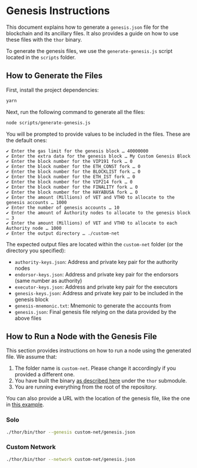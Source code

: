 # Genesis Instructions

This document explains how to generate a `genesis.json` file for the blockchain and its ancillary files. It also provides a guide on how to use these files with the `thor` binary.

To generate the genesis files, we use the `generate-genesis.js` script located in the `scripts` folder.

## How to Generate the Files

First, install the project dependencies:

```bash
yarn
```

Next, run the following command to generate all the files:

```bash
node scripts/generate-genesis.js
```

You will be prompted to provide values to be included in the files. These are the default ones:

```
✔ Enter the gas limit for the genesis block … 40000000
✔ Enter the extra data for the genesis block … My Custom Genesis Block
✔ Enter the block number for the VIP191 fork … 0
✔ Enter the block number for the ETH_CONST fork … 0
✔ Enter the block number for the BLOCKLIST fork … 0
✔ Enter the block number for the ETH_IST fork … 0
✔ Enter the block number for the VIP214 fork … 0
✔ Enter the block number for the FINALITY fork … 0
✔ Enter the block number for the HAYABUSA fork … 0
✔ Enter the amount (Millions) of VET and VTHO to allocate to the genesis accounts … 1000
✔ Enter the number of genesis accounts … 10
✔ Enter the amount of Authority nodes to allocate to the genesis block … 3
✔ Enter the amount (Millions) of VET and VTHO to allocate to each Authority node … 1000
✔ Enter the output directory … ./custom-net
```

The expected output files are located within the `custom-net` folder (or the directory you specified):

- `authority-keys.json`: Address and private key pair for the authority nodes
- `endorsor-keys.json`: Address and private key pair for the endorsors (same number as authority)
- `executor-keys.json`: Address and private key pair for the executors
- `genesis-keys.json`: Address and private key pair to be included in the genesis block
- `genesis-mnemonic.txt`: Mnemonic to generate the accounts from
- `genesis.json`: Final genesis file relying on the data provided by the above files

## How to Run a Node with the Genesis File

This section provides instructions on how to run a node using the generated file. We assume that:
1. The folder name is `custom-net`. Please change it accordingly if you provided a different one.
2. You have built the binary [as described here](https://github.com/vechain/thor/blob/master/docs/build.md) under the `thor` submodule.
3. You are running everything from the root of the repository.

You can also provide a URL with the location of the genesis file, like the one in [this example](https://raw.githubusercontent.com/vechain/thor/master/genesis/example.json).

### Solo

```bash
./thor/bin/thor --genesis custom-net/genesis.json
```

### Custom Network

```bash
./thor/bin/thor --network custom-net/genesis.json
```